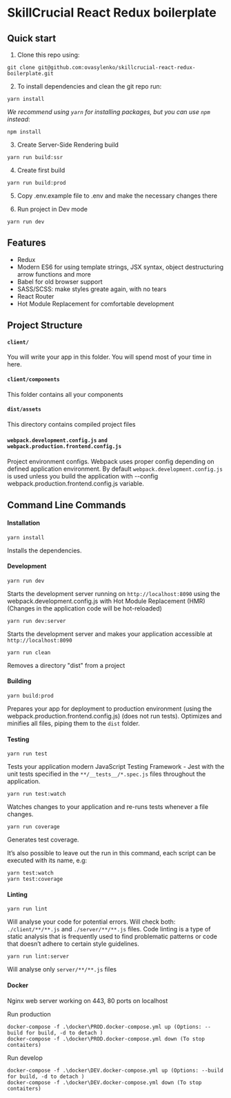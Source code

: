 # SkillCrucial React Redux boilerplate

## Quick start

1. Clone this repo using:
```shell
git clone git@github.com:ovasylenko/skillcrucial-react-redux-boilerplate.git
```

2. To install dependencies and clean the git repo run:

```shell
yarn install
```

*We recommend using `yarn` for installing packages, but you can use `npm` instead*:

```shell
npm install
```

3. Create Server-Side Rendering build

```shell
yarn run build:ssr
```

4. Create first build

```shell
yarn run build:prod
```
5. Copy .env.example file to .env and make the necessary changes there

6. Run project in Dev mode

```shell
yarn run dev
```

## Features

* Redux
* Modern ES6 for using template strings, JSX syntax, object destructuring arrow functions and more
* Babel for old browser support
* SASS/SCSS: make styles greate again, with no tears
* React Router
* Hot Module Replacement for comfortable development

## Project Structure

#### `client/`

You will write your app in this folder. You will spend most of your time in here.

#### `client/components`

This folder contains all your components

#### `dist/assets`
This directory contains compiled project files

#### `webpack.development.config.js` `and webpack.production.frontend.config.js`
Project environment configs. Webpack uses proper config depending on defined application environment.
By default `webpack.development.config.js` is used unless you build the application with --config webpack.production.frontend.config.js variable.


## Command Line Commands

#### Installation

```shell
yarn install
```
Installs the dependencies.

#### Development

```shell
yarn run dev
```

Starts the development server running on `http://localhost:8090` using the webpack.development.config.js with Hot Module Replacement (HMR) (Changes in the application code will be hot-reloaded)

```shell
yarn run dev:server
```

Starts the development server and makes your application accessible at `http://localhost:8090`

```shell
yarn run clean
```
Removes a directory "dist" from a project

#### Building

```shell
yarn build:prod
```

Prepares your app for deployment to production environment (using the webpack.production.frontend.config.js) (does not run tests). Optimizes and minifies all files, piping them to the `dist` folder.


#### Testing

```shell
yarn run test
```

Tests your application modern JavaScript Testing Framework - Jest with the unit tests specified in the `**/__tests__/*.spec.js` files
throughout the application.

```shell
yarn run test:watch
```

Watches changes to your application and re-runs tests whenever a file changes.

```shell
yarn run coverage
```

Generates test coverage.


It’s also possible to leave out the run in this command, each script can be executed with its name, e.g:
```shell
yarn test:watch
yarn test:coverage
```

#### Linting

```shell
yarn run lint
```
Will analyse your code for potential errors. Will check both: `./client/**/**.js` and `./server/**/**.js` files.
Code linting is a type of static analysis that is frequently used to find problematic patterns or code that doesn’t adhere to certain style guidelines.


```shell
yarn run lint:server
```

Will analyse only  `server/**/**.js` files

#### Docker
Nginx web server working on 443, 80 ports on localhost

Run production
```shell
docker-compose -f .\docker\PROD.docker-compose.yml up (Options: --build for build, -d to detach )
docker-compose -f .\docker\PROD.docker-compose.yml down (To stop contaiters)
```
Run develop
```shell
docker-compose -f .\docker\DEV.docker-compose.yml up (Options: --build for build, -d to detach )
docker-compose -f .\docker\DEV.docker-compose.yml down (To stop contaiters)
```

